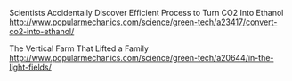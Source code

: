 

Scientists Accidentally Discover Efficient Process to Turn CO2 Into Ethanol
http://www.popularmechanics.com/science/green-tech/a23417/convert-co2-into-ethanol/

The Vertical Farm That Lifted a Family
http://www.popularmechanics.com/science/green-tech/a20644/in-the-light-fields/

<!-- vim: set autoindent expandtab sw=4 syntax=markdown: -->
